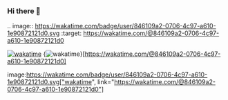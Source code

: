### Hi there 👋

.. image:: https://wakatime.com/badge/user/846109a2-0706-4c97-a610-1e90872121d0.svg
    :target: https://wakatime.com/@846109a2-0706-4c97-a610-1e90872121d0

[![wakatime](https://wakatime.com/badge/user/846109a2-0706-4c97-a610-1e90872121d0.svg)](https://wakatime.com/@846109a2-0706-4c97-a610-1e90872121d0)
{<img src="https://wakatime.com/badge/user/846109a2-0706-4c97-a610-1e90872121d0.svg" alt="wakatime" />}[https://wakatime.com/@846109a2-0706-4c97-a610-1e90872121d0]
<!--
**grandcanyonsmith/grandcanyonsmith** is a ✨ _special_ ✨ repository because its `README.md` (this file) appears on your GitHub profile.

Here are some ideas to get you started:

- 🔭 I’m currently working on ...
- 🌱 I’m currently learning ...
- 👯 I’m looking to collaborate on ...
- 🤔 I’m looking for help with ...
- 💬 Ask me about ...
- 📫 How to reach me: ...
- 😄 Pronouns: ...
- ⚡ Fun fact: ...
-->
<!--START_SECTION:waka--><!--END_SECTION:waka-->

image:https://wakatime.com/badge/user/846109a2-0706-4c97-a610-1e90872121d0.svg["wakatime", link="https://wakatime.com/@846109a2-0706-4c97-a610-1e90872121d0"]


